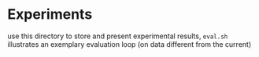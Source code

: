 # Experiments

use this directory to store and present experimental results, `eval.sh` illustrates an exemplary evaluation loop (on data different from the current)
